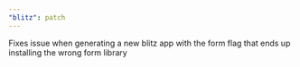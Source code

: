 ```yaml
---
"blitz": patch
---
```


Fixes issue when generating a new blitz app with the form flag that ends up installing the wrong form library
